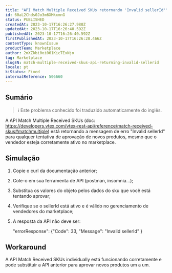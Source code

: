```yaml
---
title: "API Match Multiple Received SKUs retornando 'Invalid sellerId'"
id: 60aL2Chds0Jo3m6XMkxmnG
status: PUBLISHED
createdAt: 2023-10-17T16:26:27.980Z
updatedAt: 2023-10-17T16:26:40.592Z
publishedAt: 2023-10-17T16:26:40.592Z
firstPublishedAt: 2023-10-17T16:26:28.466Z
contentType: knownIssue
productTeam: Marketplace
author: 2mXZkbi0oi061KicTExNjo
tag: Marketplace
slugEN: match-multiple-received-skus-api-returning-invalid-sellerid
locale: pt
kiStatus: Fixed
internalReference: 506660
---
```


## Sumário

>ℹ️ Este problema conhecido foi traduzido automaticamente do inglês.


A API Match Multiple Received SKUs (doc: https://developers.vtex.com/vtex-rest-api/reference/match-received-skus#matchmultiple) está retornando a mensagem de erro "Invalid sellerId" para qualquer tentativa de aprovação de novos produtos, mesmo que o vendedor esteja corretamente ativo no marketplace.

## Simulação


1. Copie o curl da documentação anterior;
2. Cole-o em sua ferramenta de API (postman, insomnia...);
3. Substitua os valores do objeto pelos dados do sku que você está tentando aprovar;
4. Verifique se o sellerId está ativo e é válido no gerenciamento de vendedores do marketplace;
5. A resposta da API não deve ser:

    "errorResponse": {"Code": 33, "Message": "Invalid sellerId" }


## Workaround


A API Match Received SKUs individually está funcionando corretamente e pode substituir a API anterior para aprovar novos produtos um a um.







